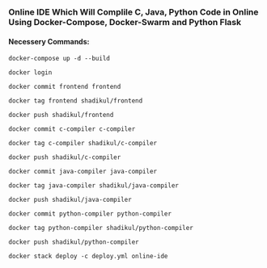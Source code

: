 ### Online IDE Which Will Complile C, Java, Python Code in Online Using Docker-Compose, Docker-Swarm and Python Flask

#### Necessery Commands:

```docker-compose up -d --build```

```docker login```

```docker commit frontend frontend```

```docker tag frontend shadikul/frontend```

```docker push shadikul/frontend```

```docker commit c-compiler c-compiler```

```docker tag c-compiler shadikul/c-compiler```

```docker push shadikul/c-compiler```

```docker commit java-compiler java-compiler```

```docker tag java-compiler shadikul/java-compiler```

```docker push shadikul/java-compiler```

```docker commit python-compiler python-compiler```

```docker tag python-compiler shadikul/python-compiler```

```docker push shadikul/python-compiler```

```docker stack deploy -c deploy.yml online-ide```
